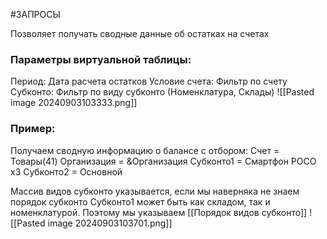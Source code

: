 #ЗАПРОСЫ 

Позволяет получать сводные данные об остатках на счетах
### Параметры виртуальной таблицы:
Период: Дата расчета остатков
Условие счета: Фильтр по счету
Субконто: Фильтр по виду субконто (Номенклатура, Склады)
![[Pasted image 20240903103333.png]]

### Пример:
Получаем сводную информацию о балансе с отбором:
Счет = Товары(41)
Организация = &Организация
Субконто1 = Смартфон POCO x3
Субконто2 = Основной

Массив видов субконто указывается, если мы наверняка не знаем порядок субконто Субконто1 может быть как складом, так и номенклатурой. Поэтому мы указываем [[Порядок видов субконто]]
![[Pasted image 20240903103701.png]]